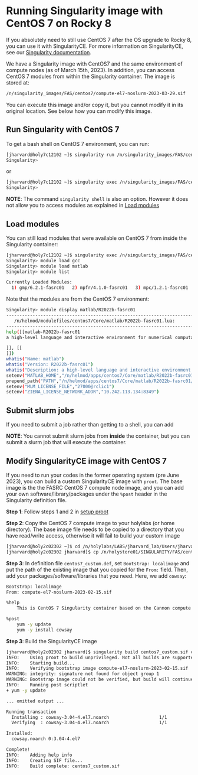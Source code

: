 # Running Singularity image with CentOS 7 on Rocky 8

If you absolutely need to still use CentOS 7 after the OS upgrade to Rocky 8,
you can use it with SingularityCE. For more information on SingularityCE, see
our [Singularity documentation](README.md).

We have a Singularity image with CentOS7 and the same environment of compute
nodes (as of March 15th, 2023). In addition, you can access CentOS 7 modules
from within the Singularity container. The image is stored at:

```bash
/n/singularity_images/FAS/centos7/compute-el7-noslurm-2023-03-29.sif
```

You can execute this image and/or copy it, but you cannot modify it in its
original location. See below how you can modify this image.

## Run Singularity with CentOS 7

To get a bash shell on CentOS 7 environment, you can run:

```bash
[jharvard@holy7c12102 ~]$ singularity run /n/singularity_images/FAS/centos7/compute-el7-noslurm-2023-03-29.sif
Singularity>
```

or

```bash
[jharvard@holy7c12102 ~]$ singularity exec /n/singularity_images/FAS/centos7/compute-el7-noslurm-2023-03-29.sif /bin/bash
Singularity>
```

**NOTE**: The command `singularity shell` is also an option. However it does not
allow you to access modules as explained in [Load modules](#load-modules)

## Load modules

You can still load modules that were available on CentOS 7 from inside the
Singularity container:

```bash
[jharvard@holy7c12102 ~]$ singularity exec /n/singularity_images/FAS/centos7/compute-el7-noslurm-2023-03-29.sif /bin/bash
Singularity> module load gcc
Singularity> module load matlab
Singularity> module list

Currently Loaded Modules:
  1) gmp/6.2.1-fasrc01   2) mpfr/4.1.0-fasrc01   3) mpc/1.2.1-fasrc01   4) gcc/12.1.0-fasrc01   5) matlab/R2022b-fasrc01
```

Note that the modules are from the CentOS 7 environment:

```bash
Singularity> module display matlab/R2022b-fasrc01
-----------------------------------------------------------------------------------------------------------------------------------------------------------
   /n/helmod/modulefiles/centos7/Core/matlab/R2022b-fasrc01.lua:
-----------------------------------------------------------------------------------------------------------------------------------------------------------
help([[matlab-R2022b-fasrc01
a high-level language and interactive environment for numerical computation, visualization, and programming

]], [[
]])
whatis("Name: matlab")
whatis("Version: R2022b-fasrc01")
whatis("Description: a high-level language and interactive environment for numerical computation, visualization, and programming")
setenv("MATLAB_HOME","/n/helmod/apps/centos7/Core/matlab/R2022b-fasrc01")
prepend_path("PATH","/n/helmod/apps/centos7/Core/matlab/R2022b-fasrc01/bin")
setenv("MLM_LICENSE_FILE","27000@rclic1")
setenv("ZIENA_LICENSE_NETWORK_ADDR","10.242.113.134:8349")
```

## Submit slurm jobs

If you need to submit a job rather than getting to a shell, you can add 


**NOTE**: You cannot submit slurm jobs from **inside** the container, but you
can submit a slurm job that will execute the container.

## Modify SingularityCE image with CentOS 7

If you need to run your codes in the former operating system (pre June 2023),
you can build a custom SingularityCE image with `proot`. The base image is the
the FASRC CentOS 7 compute node image, and you can add your own
software/library/packages under the `%post` header in the Singularity definition
file.

**Step 1**: Follow steps 1 and 2 in [setup proot](READ.md#build-a-singularityCE-container-from-a-singularity-definition-file)

**Step 2**: Copy the CentOS 7 compute image to your holylabs (or home
directory). The base image file needs to be copied to a directory that you have
read/write access, otherwise it will fail to build your custom image

```bash
[jharvard@holy2c02302 ~]$ cd /n/holylabs/LABS/jharvard_lab/Users/jharvard
[jharvard@holy2c02302 jharvard]$ cp /n/holystore01/SINGULARITY/FAS/centos7/compute-el7-noslurm-2023-02-15.sif .
```

**Step 3**: In definition file `centos7_custom.def`, set `Bootstrap: localimage`
and put the path of the existing image that you copied for the `From:` field.
Then, add your packages/software/libraries that you need.  Here, we add
`cowsay`:

```bash
Bootstrap: localimage
From: compute-el7-noslurm-2023-02-15.sif

%help
    This is CentOS 7 Singularity container based on the Cannon compute node with my added programs.

%post
    yum -y update
    yum -y install cowsay
```

**Step 3**: Build the SingularityCE image

```bash
[jharvard@holy2c02302 jharvard]$ singularity build centos7_custom.sif centos7_custom.def
INFO:    Using proot to build unprivileged. Not all builds are supported. If build fails, use --remote or --fakeroot.
INFO:    Starting build...
INFO:    Verifying bootstrap image compute-el7-noslurm-2023-02-15.sif
WARNING: integrity: signature not found for object group 1
WARNING: Bootstrap image could not be verified, but build will continue.
INFO:    Running post scriptlet
+ yum -y update

... omitted output ...

Running transaction
  Installing : cowsay-3.04-4.el7.noarch                   1/1
  Verifying  : cowsay-3.04-4.el7.noarch                   1/1

Installed:
  cowsay.noarch 0:3.04-4.el7

Complete!
INFO:    Adding help info
INFO:    Creating SIF file...
INFO:    Build complete: centos7_custom.sif
```











